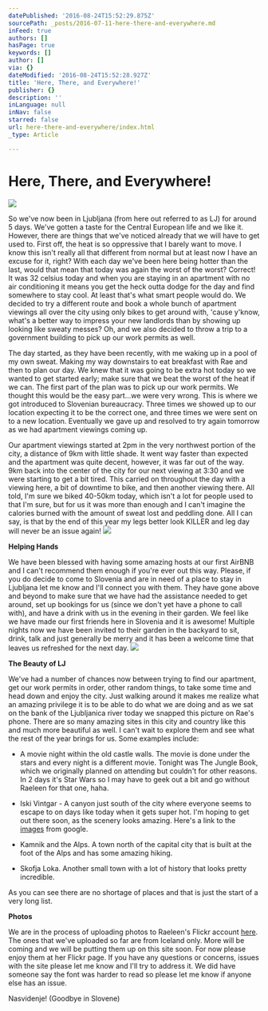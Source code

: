 ```yaml
---
datePublished: '2016-08-24T15:52:29.875Z'
sourcePath: _posts/2016-07-11-here-there-and-everywhere.md
inFeed: true
authors: []
hasPage: true
keywords: []
author: []
via: {}
dateModified: '2016-08-24T15:52:28.927Z'
title: 'Here, There, and Everywhere!'
publisher: {}
description: ''
inLanguage: null
inNav: false
starred: false
url: here-there-and-everywhere/index.html
_type: Article

---
```

# **Here, There, and Everywhere!**
![](https://s3-us-west-2.amazonaws.com/the-grid-img/p/fcc08866abf86192bc505401bde5ed8c865e866e.jpg)

So we've now been in Ljubljana (from here out referred to as LJ) for around 5 days. We've gotten a taste for the Central European life and we like it. However, there are things that we've noticed already that we will have to get used to. First off, the heat is so oppressive that I barely want to move. I know this isn't really all that different from normal but at least now I have an excuse for it, right? With each day we've been here being hotter than the last, would that mean that today was again the worst of the worst? Correct! It was 32 celsius today and when you are staying in an apartment with no air conditioning it means you get the heck outta dodge for the day and find somewhere to stay cool. At least that's what smart people would do. We decided to try a different route and book a whole bunch of apartment viewings all over the city using only bikes to get around with, 'cause y'know, what's a better way to impress your new landlords than by showing up looking like sweaty messes? Oh, and we also decided to throw a trip to a government building to pick up our work permits as well.

The day started, as they have been recently, with me waking up in a pool of my own sweat. Making my way downstairs to eat breakfast with Rae and then to plan our day. We knew that it was going to be extra hot today so we wanted to get started early; make sure that we beat the worst of the heat if we can. The first part of the plan was to pick up our work permits. We thought this would be the easy part...we were very wrong. This is where we got introduced to Slovenian bureaucracy. Three times we showed up to our location expecting it to be the correct one, and three times we were sent on to a new location. Eventually we gave up and resolved to try again tomorrow as we had apartment viewings coming up.

Our apartment viewings started at 2pm in the very northwest portion of the city, a distance of 9km with little shade. It went way faster than expected and the apartment was quite decent, however, it was far out of the way. 9km back into the center of the city for our next viewing at 3:30 and we were starting to get a bit tired. This carried on throughout the day with a viewing here, a bit of downtime to bike, and then another viewing there. All told, I'm sure we biked 40-50km today, which isn't a lot for people used to that I'm sure, but for us it was more than enough and I can't imagine the calories burned with the amount of sweat lost and peddling done. All I can say, is that by the end of this year my legs better look KILLER and leg day will never be an issue again!
![](https://the-grid-user-content.s3-us-west-2.amazonaws.com/c57e26c5-8fa8-454a-ae62-6d93e6bfc105.jpg)

**Helping Hands**

We have been blessed with having some amazing hosts at our first AirBNB and I can't recommend them enough if you're ever out this way. Please, if you do decide to come to Slovenia and are in need of a place to stay in Ljubljana let me know and I'll connect you with them. They have gone above and beyond to make sure that we have had the assistance needed to get around, set up bookings for us (since we don't yet have a phone to call with), and have a drink with us in the evening in their garden. We feel like we have made our first friends here in Slovenia and it is awesome! Multiple nights now we have been invited to their garden in the backyard to sit, drink, talk and just generally be merry and it has been a welcome time that leaves us refreshed for the next day.
![](https://the-grid-user-content.s3-us-west-2.amazonaws.com/1a9c8c2c-a6c4-42ee-b067-2ddc8e384254.jpg)

**The Beauty of LJ**

We've had a number of chances now between trying to find our apartment, get our work permits in order, other random things, to take some time and head down and enjoy the city. Just walking around it makes me realize what an amazing privilege it is to be able to do what we are doing and as we sat on the bank of the Ljubljanica river today we snapped this picture on Rae's phone. There are so many amazing sites in this city and country like this and much more beautiful as well. I can't wait to explore them and see what the rest of the year brings for us. Some examples include:

- A movie night within the old castle walls. The movie is done under the stars and every night is a different movie. Tonight was The Jungle Book, which we originally planned on attending but couldn't for other reasons. In 2 days it's Star Wars so I may have to geek out a bit and go without Raeleen for that one, haha.

- Iski Vintgar - A canyon just south of the city where everyone seems to escape to on days like today when it gets super hot. I'm hoping to get out there soon, as the scenery looks amazing. Here's a link to the [images][0] from google.

- Kamnik and the Alps. A town north of the capital city that is built at the foot of the Alps and has some amazing hiking.

- Skofja Loka. Another small town with a lot of history that looks pretty incredible.

As you can see there are no shortage of places and that is just the start of a very long list.

**Photos**

We are in the process of uploading photos to Raeleen's Flickr account [here][1]. The ones that we've uploaded so far are from Iceland only. More will be coming and we will be putting them up on this site soon. For now please enjoy them at her Flickr page. If you have any questions or concerns, issues with the site please let me know and I'll try to address it. We did have someone say the font was harder to read so please let me know if anyone else has an issue.

Nasvidenje! (Goodbye in Slovene)

[0]: https://www.google.si/search?q=ista+vintgar&rlz=1C1CHBF_enCA696CA696&source=lnms&tbm=isch&sa=X&ved=0ahUKEwi8tZPQu-zNAhVLwBQKHWz0DJ8Q_AUICCgB&biw=1536&bih=719#tbm=isch&q=iski+vintgar
[1]: https://www.flickr.com/photos/rae-j09/